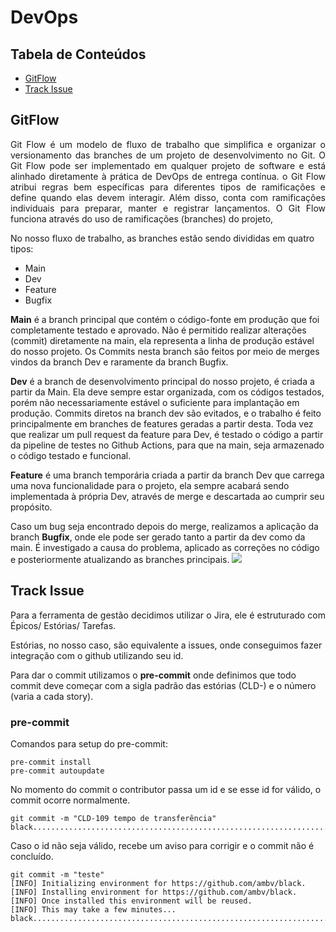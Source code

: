 # DevOps

## Tabela de Conteúdos

 * [GitFlow](#gitflow)
 * [Track Issue](#track-issue)
 
## GitFlow
<p align="justify">
Git Flow é um modelo de fluxo de trabalho que simplifica e organizar o versionamento das branches de um projeto de desenvolvimento no Git.
O Git Flow pode ser implementado em qualquer projeto de software e está alinhado diretamente à prática de DevOps de entrega contínua. o Git Flow atribui regras bem específicas para diferentes tipos de ramificações e define quando elas devem interagir. Além disso, conta com ramificações individuais para preparar, manter e registrar lançamentos. O Git Flow funciona através do uso de ramificações (branches) do projeto,

No nosso fluxo de trabalho, as branches estão sendo divididas em quatro tipos:
- Main
- Dev
- Feature
- Bugfix

**Main** é a branch principal que contém o código-fonte em produção que foi completamente testado e aprovado. Não é permitido realizar alterações (commit) diretamente na main, ela representa a linha de produção estável do nosso projeto. Os Commits nesta branch são feitos por meio de merges vindos da branch Dev e raramente da branch Bugfix.

**Dev** é a branch de desenvolvimento principal do nosso projeto, é criada a partir da Main. Ela deve sempre estar organizada, com os códigos testados, porém não necessariamente estável o suficiente para implantação em produção. Commits diretos na branch dev são evitados, e o trabalho é feito principalmente em branches de features geradas a partir desta.
Toda vez que realizar um pull request da feature para Dev, é testado o código a partir da pipeline de testes no Github Actions,  para que na main, seja armazenado o código testado e funcional. 

**Feature** é uma branch temporária criada a partir da branch Dev que carrega uma nova funcionalidade para o projeto, ela sempre acabará sendo implementada à própria Dev, através de merge e descartada ao cumprir seu propósito.

Caso um bug seja encontrado depois do merge, realizamos a aplicação da branch **Bugfix**, onde ele pode ser gerado tanto a partir da dev como da main. É investigado a causa do problema, aplicado as correções no código e posteriormente atualizando as branches principais.
<img src="https://github.com/DolphinDatabase/MCS/assets/74321890/6e4c8f8f-c1c9-4a12-b661-e4de9ff2a98a"/>
  
## Track Issue
<p align="justify">
Para a ferramenta de gestão decidimos utilizar o Jira, ele é estruturado com Épicos/ Estórias/ Tarefas.
 
Estórias, no nosso caso, são equivalente a issues, onde conseguimos fazer integração com o github utilizando seu id.
 
Para dar o commit utilizamos o **pre-commit** onde definimos que todo commit deve começar com a sigla padrão das estórias (CLD-) e o número (varia a cada story).
 
### pre-commit
<p align="justify">

Comandos para setup do pre-commit:
```
pre-commit install
pre-commit autoupdate
```

No momento do commit o contributor passa um id e se esse id for válido, o commit ocorre normalmente.

```
git commit -m "CLD-109 tempo de transferência"
black....................................................................Passed
```

Caso o id não seja válido, recebe um aviso para corrigir e o commit não é concluído.
```
git commit -m "teste"
[INFO] Initializing environment for https://github.com/ambv/black.
[INFO] Installing environment for https://github.com/ambv/black.
[INFO] Once installed this environment will be reused.
[INFO] This may take a few minutes...
black....................................................................Failed
```

